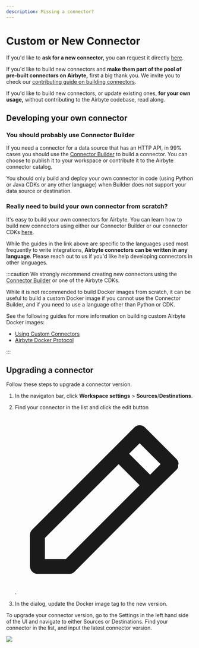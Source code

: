 ```yaml
---
description: Missing a connector?
---
```


# Custom or New Connector

If you'd like to **ask for a new connector,** you can request it directly [here](https://github.com/airbytehq/airbyte/discussions/new?category=new-connector-request).

If you'd like to build new connectors and **make them part of the pool of pre-built connectors on Airbyte,** first a big thank you. We invite you to check our [contributing guide on building connectors](/community/contributing-to-airbyte/).

If you'd like to build new connectors, or update existing ones, **for your own usage,** without contributing to the Airbyte codebase, read along.

## Developing your own connector

### You should probably use Connector Builder

If you need a connector for a data source that has an HTTP API, in 99% cases you should use the [Connector Builder](https://docs.airbyte.com/connector-development/connector-builder-ui/overview) to build a connector. You can choose to publish it to your workspace or contribute it to the Airbyte connector catalog.

You should only build and deploy your own connector in code (using Python or Java CDKs or any other language) when Builder does not support your data source or destination.

### Really need to build your own connector from scratch?

It's easy to build your own connectors for Airbyte. You can learn how to build new connectors using either our Connector Builder or our connector CDKs [here](/platform/connector-development/).

While the guides in the link above are specific to the languages used most frequently to write integrations, **Airbyte connectors can be written in any language**. Please reach out to us if you'd like help developing connectors in other languages.

:::caution
We strongly recommend creating new connectors using the [Connector Builder](https://docs.airbyte.com/connector-development/connector-builder-ui/overview) or one of the Airbyte CDKs.

While it is not recommended to build Docker images from scratch, it can be useful to build a custom Docker image if you cannot use the Connector Builder, and if you need to use a language other than Python or CDK.

See the following guides for more information on building custom Airbyte Docker images:

- [Using Custom Connectors](../platform/operator-guides/using-custom-connectors)
- [Airbyte Docker Protocol](../platform/understanding-airbyte/airbyte-protocol-docker)

:::

## Upgrading a connector

Follow these steps to upgrade a connector version.

1. In the navigaton bar, click **Workspace settings** > **Sources**/**Destinations**.

2. Find your connector in the list and click the edit button <svg fill="none" data-icon="pencil" role="img" viewBox="0 0 24 24" class="inline-svg"><path fill="currentColor" d="M22 7.24a1 1 0 0 0-.29-.71l-4.24-4.24a1 1 0 0 0-.71-.29 1 1 0 0 0-.71.29l-2.83 2.83L2.29 16.05a1 1 0 0 0-.29.71V21a1 1 0 0 0 1 1h4.24a1 1 0 0 0 .76-.29l10.87-10.93L21.71 8q.138-.146.22-.33.015-.12 0-.24a.7.7 0 0 0 0-.14zM6.83 20H4v-2.83l9.93-9.93 2.83 2.83zM18.17 8.66l-2.83-2.83 1.42-1.41 2.82 2.82z"></path></svg>.

3. In the dialog, update the Docker image tag to the new version.

To upgrade your connector version, go to the Settings in the left hand side of the UI and navigate to either Sources or Destinations. Find your connector in the list, and input the latest connector version.

![](/.gitbook/assets/upgrade-connector-version.png)
